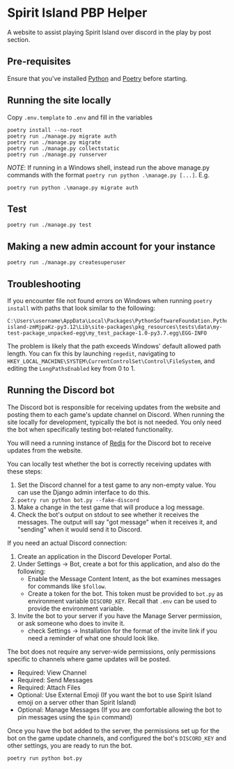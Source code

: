 # Spirit Island PBP Helper

A website to assist playing Spirit Island over discord in the play by post section.

## Pre-requisites

Ensure that you've installed [Python](https://www.python.org/downloads/) and [Poetry](https://python-poetry.org/docs/#installing-with-pipx) before starting.

## Running the site locally

Copy `.env.template` to `.env` and fill in the variables

```
poetry install --no-root
poetry run ./manage.py migrate auth
poetry run ./manage.py migrate
poetry run ./manage.py collectstatic
poetry run ./manage.py runserver
```

*NOTE*: If running in a Windows shell, instead run the above manage.py commands with the format `poetry run python .\manage.py [...]`. E.g.

```
poetry run python .\manage.py migrate auth
```

## Test

```
poetry run ./manage.py test
```

## Making a new admin account for your instance

```
poetry run ./manage.py createsuperuser
```

## Troubleshooting

If you encounter file not found errors on Windows when running `poetry install` with paths that look similar to the following:

```
C:\Users\username\AppData\Local\Packages\PythonSoftwareFoundation.Python.3.12_qbz5n2kfra8p0\LocalCache\Local\pypoetry\Cache\virtualenvs\spirit-island-zmMjpaKz-py3.12\Lib\site-packages\pkg_resources\tests\data\my-test-package_unpacked-egg\my_test_package-1.0-py3.7.egg\EGG-INFO
```

The problem is likely that the path exceeds Windows' default allowed path length.
You can fix this by launching `regedit`, navigating to `HKEY_LOCAL_MACHINE\SYSTEM\CurrentControlSet\Control\FileSystem`, and editing the `LongPathsEnabled` key from 0 to 1.

## Running the Discord bot

The Discord bot is responsible for receiving updates from the website and posting them to each game's update channel on Discord.
When running the site locally for development, typically the bot is not needed.
You only need the bot when specifically testing bot-related functionality.

You will need a running instance of [Redis](https://redis.io/) for the Discord bot to receive updates from the website.

You can locally test whether the bot is correctly receiving updates with these steps:

1. Set the Discord channel for a test game to any non-empty value.
   You can use the Django admin interface to do this.
1. `poetry run python bot.py --fake-discord`
1. Make a change in the test game that will produce a log message.
1. Check the bot's output on stdout to see whether it receives the messages.
   The output will say "got message" when it receives it, and "sending" when it would send it to Discord.

If you need an actual Discord connection:

1. Create an application in the Discord Developer Portal.
1. Under Settings → Bot, create a bot for this application, and also do the following:
    * Enable the Message Content Intent, as the bot examines messages for commands like `$follow`.
    * Create a token for the bot.
      This token must be provided to `bot.py` as environment variable `DISCORD_KEY`.
      Recall that `.env` can be used to provide the environment variable.
1. Invite the bot to your server if you have the Manage Server permission, or ask someone who does to invite it.
    * check Settings → Installation for the format of the invite link if you need a reminder of what one should look like.

The bot does not require any server-wide permissions, only permissions specific to channels where game updates will be posted.

* Required: View Channel
* Required: Send Messages
* Required: Attach Files
* Optional: Use External Emoji (If you want the bot to use Spirit Island emoji on a server other than Spirit Island)
* Optional: Manage Messages (If you are comfortable allowing the bot to pin messages using the `$pin` command)

Once you have the bot added to the server,
the permissions set up for the bot on the game update channels,
and configured the bot's `DISCORD_KEY` and other settings,
you are ready to run the bot.

```
poetry run python bot.py
```
